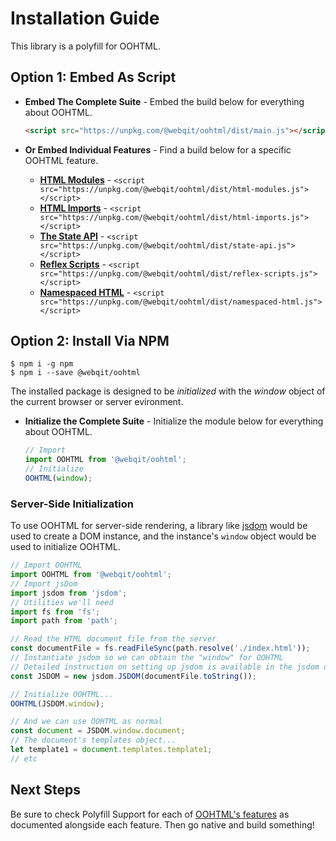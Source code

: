 # Installation Guide
This library is a polyfill for OOHTML.

## Option 1: Embed As Script 

+ **Embed The Complete Suite** - Embed the build below for everything about OOHTML.

  ```html
  <script src="https://unpkg.com/@webqit/oohtml/dist/main.js"></script>
  ```

+ **Or Embed Individual Features** - Find a build below for a specific OOHTML feature.

  + **[HTML Modules](../html-modules)** - `<script src="https://unpkg.com/@webqit/oohtml/dist/html-modules.js"></script>`
  + **[HTML Imports](../html-imports)** - `<script src="https://unpkg.com/@webqit/oohtml/dist/html-imports.js"></script>`
  + **[The State API](../the-state-api)** - `<script src="https://unpkg.com/@webqit/oohtml/dist/state-api.js"></script>`
  + **[Reflex Scripts](../reflex-scripts)** - `<script src="https://unpkg.com/@webqit/oohtml/dist/reflex-scripts.js"></script>`
  + **[Namespaced HTML](../namespaced-html)** - `<script src="https://unpkg.com/@webqit/oohtml/dist/namespaced-html.js"></script>`

## Option 2: Install Via NPM

```text
$ npm i -g npm
$ npm i --save @webqit/oohtml
```

The installed package is designed to be *initialized* with the *window* object of the current browser or server evironment.

+ **Initialize the Complete Suite** - Initialize the module below for everything about OOHTML.

  ```js
  // Import
  import OOHTML from '@webqit/oohtml';
  // Initialize
  OOHTML(window);
  ```

### Server-Side Initialization
To use OOHTML for server-side rendering, a library like [jsdom](https://github.com/jsdom/jsdom) would be used to create a DOM instance, and the instance's `window` object would be used to initialize OOHTML.

```js
// Import OOHTML
import OOHTML from '@webqit/oohtml';
// Import jsDom
import jsdom from 'jsdom';
// Utilities we'll need
import fs from 'fs';
import path from 'path';

// Read the HTML document file from the server
const documentFile = fs.readFileSync(path.resolve('./index.html'));
// Instantiate jsdom so we can obtain the "window" for OOHTML
// Detailed instruction on setting up jsdom is available in the jsdom docs
const JSDOM = new jsdom.JSDOM(documentFile.toString());

// Initialize OOHTML...
OOHTML(JSDOM.window);

// And we can use OOHTML as normal
const document = JSDOM.window.document;
// The document's templates object...
let template1 = document.templates.template1;
// etc
```

## Next Steps
Be sure to check Polyfill Support for each of [OOHTML's features](../) as documented alongside each feature. Then go native and build something!



